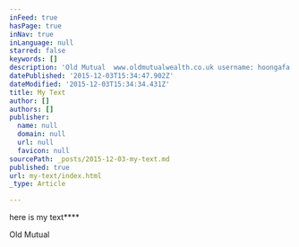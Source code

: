 ```yaml
---
inFeed: true
hasPage: true
inNav: true
inLanguage: null
starred: false
keywords: []
description: 'Old Mutual  www.oldmutualwealth.co.uk username: hoongafa password: IglooBoy2020 Image:skis Wording: Ducati Rider   www.nsandi.com National insurance password Solkas4!'
datePublished: '2015-12-03T15:34:47.902Z'
dateModified: '2015-12-03T15:34:34.431Z'
title: My Text
author: []
authors: []
publisher:
  name: null
  domain: null
  url: null
  favicon: null
sourcePath: _posts/2015-12-03-my-text.md
published: true
url: my-text/index.html
_type: Article

---
```

here is my text****

Old Mutual